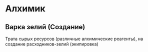 # Алхимик

## Варка зелий (Создание)
Трата сырых ресурсов (различные алхимические реагенты), на создание расходников-зелий (экипировка)